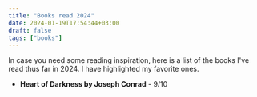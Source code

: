 ```yaml
---
title: "Books read 2024"
date: 2024-01-19T17:54:44+03:00
draft: false
tags: ["books"]
---
```


In case you need some reading inspiration, 
here is a list of the books I've read thus far in 2024.
I have highlighted my favorite ones.

- **Heart of Darkness by Joseph Conrad** - 9/10
